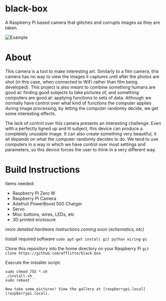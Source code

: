 # black-box

A Raspberry Pi based camera that glitches and corrupts images as they are taken.

![Example](Examples/face.bmp)

# About
This camera is a tool to make interesting art. Similarly to a film camera, this camera has no way to view the images it captures until after the photos are shot (in this case, when connected to WiFi rather than film being developed). This project is also meant to combine something humans are good at: finding good subjects to take pictures of, and something computers are good at: applying functions to sets of data. Although we normally have control over what kind of functions the computer applies during image processing, by letting the computer randomly decide, we get some interesting effects.

The lack of control over this camera presents an interesting challenge. Even with a perfectly ligned up and lit subject, this device can produce a completely unusable image. It can also create something very beautiful, it all depends on what the computer randomly decides to do. We tend to use computers in a way in which we have control over most settings and parameters, so this device forces the user to think in a very different way.

# Build Instructions
Items needed:
- Raspberry Pi Zero W
- Raspberry Pi Camera
- Adafruit PowerBoost 500 Charger
- Servo
- Misc buttons, wires, LEDs, etc
- 3D printed enclosure

*more detailed hardware instructions coming soon (schematics, etc)*

Install required software
`sudo apt-get install git python wiring-pi`

Clone this repository into the home directory on your Raspberry Pi
`git clone https://github.com/afflitto/black-box`

Execute the installer script:
```cd ~/black-box
sudo chmod 755 *.sh
./install.sh
sudo reboot```

Now take some pictures! View the gallery at [raspberrypi.local](raspberrypi.local).
